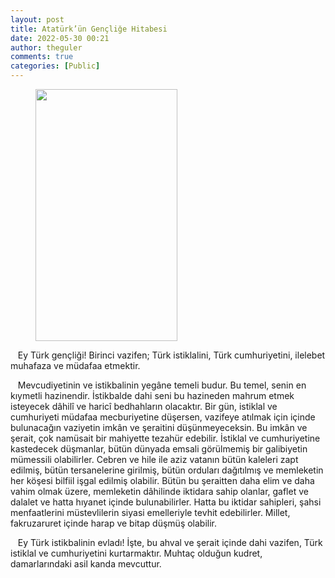 ```yaml
---
layout: post
title: Atatürk’ün Gençliğe Hitabesi
date: 2022-05-30 00:21
author: theguler
comments: true
categories: [Public]
---
```

<!-- wp:image {"id":3320,"width":227,"height":403,"sizeSlug":"large","linkDestination":"none"} -->
<figure class="wp-block-image size-large is-resized"><img src="https://theguler.wordpress.com/wp-content/uploads/2022/05/buyukturk2.jpg?w=576" alt="" class="wp-image-3320" width="227" height="403" /></figure>
<!-- /wp:image -->

<!-- wp:paragraph -->
<p>&nbsp;&nbsp; Ey Türk gençliği! Birinci vazifen; Türk istiklalini, Türk cumhuriyetini, ilelebet muhafaza ve müdafaa etmektir.</p>
<!-- /wp:paragraph -->

<!-- wp:paragraph -->
<p>&nbsp; &nbsp;Mevcudiyetinin ve istikbalinin yegâne temeli budur. Bu temel, senin en kıymetli hazinendir. İstikbalde dahi seni bu hazineden mahrum etmek isteyecek dâhilî ve haricî bedhahların olacaktır. Bir gün, istiklal ve cumhuriyeti müdafaa mecburiyetine düşersen, vazifeye atılmak için içinde bulunacağın vaziyetin imkân ve şeraitini düşünmeyeceksin. Bu imkân ve şerait, çok namüsait bir mahiyette tezahür edebilir. İstiklal ve cumhuriyetine kastedecek düşmanlar, bütün dünyada emsali görülmemiş bir galibiyetin mümessili olabilirler. Cebren ve hile ile aziz vatanın bütün kaleleri zapt edilmiş, bütün tersanelerine girilmiş, bütün orduları dağıtılmış ve memleketin her köşesi bilfiil işgal edilmiş olabilir. Bütün bu şeraitten daha elim ve daha vahim olmak üzere, memleketin dâhilinde iktidara sahip olanlar, gaflet ve dalalet ve hatta hıyanet içinde bulunabilirler. Hatta bu iktidar sahipleri, şahsi menfaatlerini müstevlilerin siyasi emelleriyle tevhit edebilirler. Millet, fakruzaruret içinde harap ve bitap düşmüş olabilir.</p>
<!-- /wp:paragraph -->

<!-- wp:paragraph -->
<p>&nbsp;&nbsp; Ey Türk istikbalinin evladı! İşte, bu ahval ve şerait içinde dahi vazifen, Türk istiklal ve cumhuriyetini kurtarmaktır. Muhtaç olduğun kudret, damarlarındaki asil kanda mevcuttur.</p>
<!-- /wp:paragraph -->
